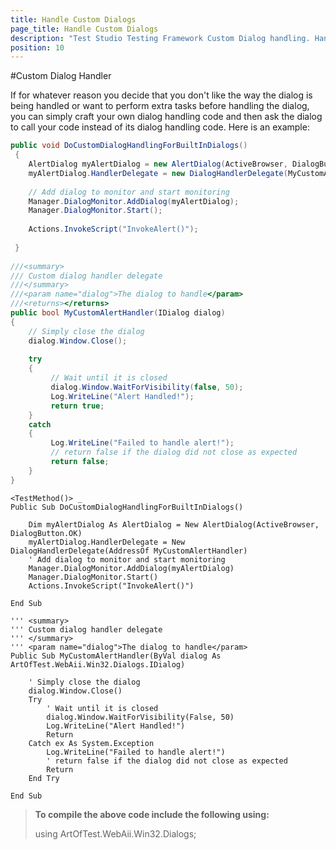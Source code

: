 ```yaml
---
title: Handle Custom Dialogs
page_title: Handle Custom Dialogs
description: "Test Studio Testing Framework Custom Dialog handling. Handle a dialog in custom manner in a coded step in Test Studio. Coded test to handle dialogs in Test Studio using custom logic."
position: 10
---
```

#Custom Dialog Handler

If for whatever reason you decide that you don't like the way the dialog is being handled or want to perform extra tasks before handling the dialog, you can simply craft your own dialog handling code and then ask the dialog to call your code instead of its dialog handling code. Here is an example:

```C#
public void DoCustomDialogHandlingForBuiltInDialogs()
 {
    AlertDialog myAlertDialog = new AlertDialog(ActiveBrowser, DialogButton.OK);
    myAlertDialog.HandlerDelegate = new DialogHandlerDelegate(MyCustomAlertHandler);
  
    // Add dialog to monitor and start monitoring
    Manager.DialogMonitor.AddDialog(myAlertDialog);
    Manager.DialogMonitor.Start();
  
    Actions.InvokeScript("InvokeAlert()");
  
 }
  
///<summary>
/// Custom dialog handler delegate
///</summary>
///<param name="dialog">The dialog to handle</param>
///<returns></returns>
public bool MyCustomAlertHandler(IDialog dialog)
{
    // Simply close the dialog
    dialog.Window.Close();
  
    try
    {
         // Wait until it is closed
         dialog.Window.WaitForVisibility(false, 50);
         Log.WriteLine("Alert Handled!");
         return true;
    }
    catch
    {
         Log.WriteLine("Failed to handle alert!");
         // return false if the dialog did not close as expected
         return false;
    }
}
```
```VB
<TestMethod()> _
Public Sub DoCustomDialogHandlingForBuiltInDialogs()
  
    Dim myAlertDialog As AlertDialog = New AlertDialog(ActiveBrowser, DialogButton.OK)
    myAlertDialog.HandlerDelegate = New DialogHandlerDelegate(AddressOf MyCustomAlertHandler)
    ' Add dialog to monitor and start monitoring
    Manager.DialogMonitor.AddDialog(myAlertDialog)
    Manager.DialogMonitor.Start()
    Actions.InvokeScript("InvokeAlert()")
  
End Sub
  
''' <summary>
''' Custom dialog handler delegate
''' </summary>
''' <param name="dialog">The dialog to handle</param>
Public Sub MyCustomAlertHandler(ByVal dialog As ArtOfTest.WebAii.Win32.Dialogs.IDialog)
  
    ' Simply close the dialog
    dialog.Window.Close()
    Try
        ' Wait until it is closed
        dialog.Window.WaitForVisibility(False, 50)
        Log.WriteLine("Alert Handled!")
        Return
    Catch ex As System.Exception
        Log.WriteLine("Failed to handle alert!")
        ' return false if the dialog did not close as expected
        Return
    End Try
  
End Sub
```


> **To compile the above code include the following using:**
>
> using ArtOfTest.WebAii.Win32.Dialogs;
